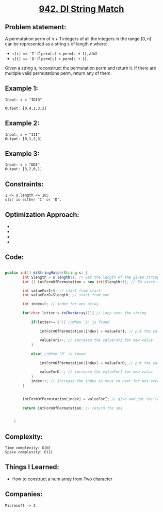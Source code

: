 <h1 align="center"><a href="942. DI String Match" target="_blank">942. DI String Match</a></h1>

## Problem statement:
A permutation perm of n + 1 integers of all the integers in the range [0, n] can be represented as a string s of length n where:

- `s[i] == 'I'` if `perm[i] < perm[i + 1]`, and
- `s[i] == 'D'` if `perm[i] > perm[i + 1]`.

Given a string s, reconstruct the permutation perm and return it. If there are multiple valid permutations perm, return any of them.




## Example 1:

```
Input: s = "IDID"

Output: [0,4,1,3,2]
```

## Example 2:

```
Input: s = "III"
Output: [0,1,2,3]
```


## Example 3:

```
Input: s = "DDI"
Output: [3,2,0,1]
```


## Constraints:

```
1 <= s.length <= 105
s[i] is either 'I' or 'D'.
```


 

## Optimization Approach:

- 
  
- 
  
-
  
- 



## Code: 

```java

public int[] diStringMatch(String s) {
        int Slength = s.length(); // Get the length of the given string
        int [] intFormOfPermutation = new int[Slength+1]; // To store the result/ans

        int valueForI=0; // start from start
        int valueForD=Slength; // start from end

        int index=0; // index for ans array
      
        for(char letter:s.toCharArray()){ // loop over the string
          
            if(letter=='I'){ //When 'I' is found 
              
                intFormOfPermutation[index] = valueForI; // put the value of valueForI into ans array
              
                valueForI++; // increase the valueForI for new value 
            }
              
            else{ //When 'D' is found 
              
                intFormOfPermutation[index] = valueForD; // put the value of valueForD into ans array
              
                valueForD--; // increase the valueForI for new value 
            }
            index++; // Increase the index to move to next for ans array
        }

        
        intFormOfPermutation[index] = valueForI; // give and put the last remaining value of valueForI also u can give valueForD in ans array
      
        return intFormOfPermutation; // return the ans

        
    }

```







## Complexity:

```
Time complexity: O(N)
Space complexity: O(1)
```

## Things I Learned:

- How to construct a num array from Two character
  


## Companies:

```
Microsoft -> 2
```





